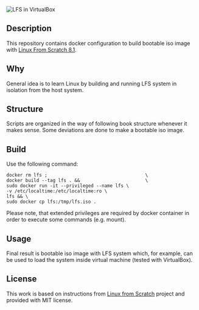 ![LFS in VirtualBox](https://user-images.githubusercontent.com/1611077/33808510-16825dd2-dde8-11e7-9a1c-0ca0bc3ff2b5.png)

## Description

This repository contains docker configuration to build bootable iso image with [Linux From Scratch 8.1](http://www.linuxfromscratch.org/lfs/downloads/8.1/LFS-BOOK-8.1.pdf).

## Why

General idea is to learn Linux by building and running LFS system in isolation from the host system.

## Structure

Scripts are organized in the way of following book structure whenever it makes sense. Some deviations are done to make a bootable iso image.

## Build

Use the following command:

    docker rm lfs ;                                    \
    docker build --tag lfs . &&                        \
    sudo docker run -it --privileged --name lfs \
    -v /etc/localtime:/etc/localtime:ro \
    lfs && \
    sudo docker cp lfs:/tmp/lfs.iso .

Please note, that extended privileges are required by docker container in order to execute some commands (e.g. mount).

## Usage

Final result is bootable iso image with LFS system which, for example, can be used to load the system inside virtual machine (tested with VirtualBox).

## License

This work is based on instructions from [Linux from Scratch](http://www.linuxfromscratch.org/lfs) project and provided with MIT license.
